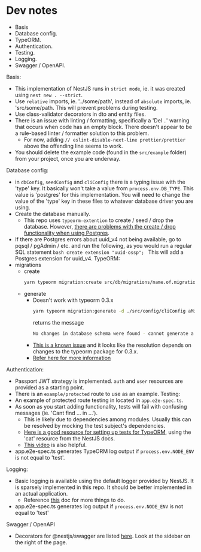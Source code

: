 # Dev notes

- Basis
- Database config.
- TypeORM.
- Authentication.
- Testing.
- Logging.
- Swagger / OpenAPI.

Basis:

- This implementation of NestJS runs in `strict mode`, ie. it was created using `nest new . --strict`.
- Use `relative` imports, ie. '../some/path', instead of `absolute` imports, ie. 'src/some/path. This will prevent problems during testing.
- Use class-validator decorators in dto and entity files.
- There is an issue with linting / formatting, specifically a 'Del `.`' warning that occurs when code has an empty block. There doesn't appear to be a rule-based linter / formatter solution to this problem.
  - For now, adding `// eslint-disable-next-line prettier/prettier` above the offending line seems to work.
- You should delete the example code (found in the `src/example` folder) from your project, once you are underway.

Database config:

- in `dbConfig`, `seedConfig` and `cliConfig` there is a typing issue with the 'type' key. It basically won't take a value from `process.env.DB_TYPE`. This value is 'postgres' for this implementation. You will need to change the value of the 'type' key in these files to whatever database driver you are using.
- Create the database manually.
  - This repo uses `typeorm-extention` to create / seed / drop the database. However, [there are problems with the create / drop functionality when using Postgres](https://github.com/tada5hi/typeorm-extension/discussions/401).
- If there are Postgres errors about uuid_v4 not being available, go to pqsql / pgAdmin / etc. and run the following, as you would run a regular SQL statement
  `bash
create extension "uuid-ossp";
`
  This will add a Postgres extension for uuid_v4.
  TypeORM:
- migrations
  - create
    ```bash
    yarn typeorm migration:create src/db/migrations/name.of.migration.here
    ```
  - generate
    - Doesn't work with typeorm 0.3.x
      ```bash
      yarn typeorm migration:generate -d ./src/config/cliConfig aMigrationName
      ```
      returns the message
      ```bash
      No changes in database schema were found - cannot generate a migration. To create a new empty migration use "typeorm migration:create" command
      ```
    - [This is a known issue](https://github.com/typeorm/typeorm/issues/5965#issuecomment-680839366) and it looks like the resolution depends on changes to the typeorm package for 0.3.x.
    - [Refer here for more information](https://stackoverflow.com/questions/72682474/typeorm-migrationgenerate-failure-not-enough-non-option-arguments-got-0-need)

Authentication:

- Passport JWT strategy is implemented. `auth` and `user` resources are provided as a starting point.
- There is an `example/protected` route to use as an example.
  Testing:
- An example of protected route testing in located in `app.e2e-spec.ts`.
- As soon as you start adding functionality, tests will fail with confusing messages (ie. 'Cant find ... in ...').
  - This ie likely due to dependencies among modules. Usually this can be resolved by mocking the test subject's dependencies.
  - [Here is a good resource for setting up tests for TypeORM](https://github.com/jmcdo29/testing-nestjs/tree/main/apps/typeorm-sample/src/cat), using the 'cat' resource from the NestJS docs.
  - [This video](https://www.youtube.com/watch?v=dXOfOgFFKuY&t=776s) is also helpful.
- app.e2e-spec.ts generates TypeORM log output if `process.env.NODE_ENV` is not equal to 'test'.

Logging:

- Basic logging is available using the default logger provided by NestJS. It is sparsely implemented in this repo. It should be better implemented in an actual application.
  - Reference [this](https://javascript.plainenglish.io/how-to-use-nestjs-logger-2a9cb107bce9) doc for more things to do.
- app.e2e-spec.ts generates log output if `process.env.NODE_ENV` is not equal to 'test'

Swagger / OpenAPI

- Decorators for @nestjs/swagger are listed [here](https://www.programcreek.com/typescript/?api=@nestjs/swagger). Look at the sidebar on the right of the page.
